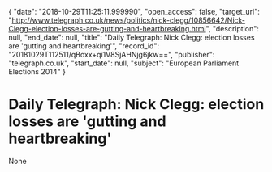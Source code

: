 {
  "date": "2018-10-29T11:25:11.999990", 
  "open_access": false, 
  "target_url": "http://www.telegraph.co.uk/news/politics/nick-clegg/10856642/Nick-Clegg-election-losses-are-gutting-and-heartbreaking.html", 
  "description": null, 
  "end_date": null, 
  "title": "Daily Telegraph: Nick Clegg: election losses are 'gutting and heartbreaking'", 
  "record_id": "20181029T112511/qBoxx+qi1V8SjAHNjg6jkw==", 
  "publisher": "telegraph.co.uk", 
  "start_date": null, 
  "subject": "European Parliament Elections 2014"
}

# Daily Telegraph: Nick Clegg: election losses are 'gutting and heartbreaking'

None